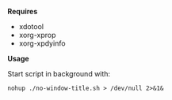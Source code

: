 **Requires**

- xdotool
- xorg-xprop
- xorg-xpdyinfo

**Usage**

Start script in background with:

    nohup ./no-window-title.sh > /dev/null 2>&1&
